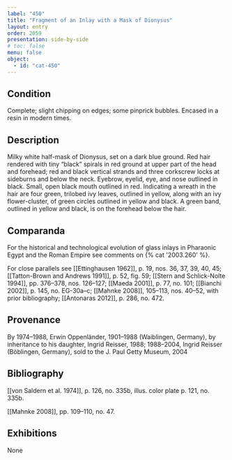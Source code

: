 ```yaml
---
label: "450"
title: "Fragment of an Inlay with a Mask of Dionysus"
layout: entry
order: 2059
presentation: side-by-side
# toc: false
menu: false
object:
  - id: "cat-450"
---
```


## Condition

Complete; slight chipping on edges; some pinprick bubbles. Encased in a resin in modern times.

## Description

Milky white half-mask of Dionysus, set on a dark blue ground. Red hair rendered with tiny “black” spirals in red ground at upper part of the head and forehead; red and black vertical strands and three corkscrew locks at sideburns and below the neck. Eyebrow, eyelid, eye, and nose outlined in black. Small, open black mouth outlined in red. Indicating a wreath in the hair are four green, trilobed ivy leaves, outlined in yellow, along with an ivy flower-cluster, of green circles outlined in yellow and black. A green band, outlined in yellow and black, is on the forehead below the hair.

## Comparanda

For the historical and technological evolution of glass inlays in Pharaonic Egypt and the Roman Empire see comments on {% cat '2003.260' %}.

For close parallels see [[Ettinghausen 1962]], p. 19, nos. 36, 37, 39, 40, 45; [[Tatton-Brown and Andrews 1991]], p. 52, fig. 59; [[Stern and Schlick-Nolte 1994]], pp. 376–378, nos. 126–127; [[Maeda 2001]], p. 77, no. 101; [[Bianchi 2002]], p. 145, no. EG-30a–c; [[Mahnke 2008]], 105–113, nos. 40–52, with prior bibliography; [[Antonaras 2012]], p. 286, no. 472.

## Provenance

By 1974–1988, Erwin Oppenländer, 1901–1988 (Waiblingen, Germany), by inheritance to his daughter, Ingrid Reisser, 1988; 1988–2004, Ingrid Reisser (Böblingen, Germany), sold to the J. Paul Getty Museum, 2004

## Bibliography

[[von Saldern et al. 1974]], p. 126, no. 335b, illus. color plate p. 121, no. 335b.

[[Mahnke 2008]], pp. 109–110, no. 47.

## Exhibitions

None